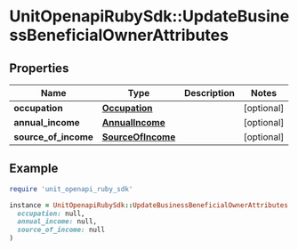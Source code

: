 # UnitOpenapiRubySdk::UpdateBusinessBeneficialOwnerAttributes

## Properties

| Name | Type | Description | Notes |
| ---- | ---- | ----------- | ----- |
| **occupation** | [**Occupation**](Occupation.md) |  | [optional] |
| **annual_income** | [**AnnualIncome**](AnnualIncome.md) |  | [optional] |
| **source_of_income** | [**SourceOfIncome**](SourceOfIncome.md) |  | [optional] |

## Example

```ruby
require 'unit_openapi_ruby_sdk'

instance = UnitOpenapiRubySdk::UpdateBusinessBeneficialOwnerAttributes.new(
  occupation: null,
  annual_income: null,
  source_of_income: null
)
```

